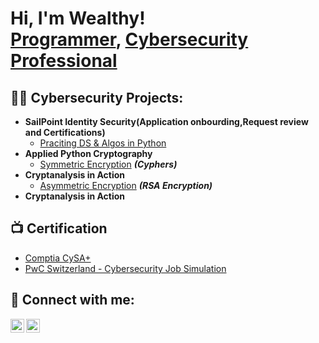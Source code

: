 <h1>Hi, I'm Wealthy! <br/><a href="https://github.com/joshmadakor1">Programmer</a>, <a href="https://www.linkedin.com/in/joshmadakor/">Cybersecurity Professional</a>

<h2>👨‍💻 Cybersecurity Projects:</h2>

- <b>SailPoint Identity Security(Application onbourding,Request review and Certifications)</b>
  - [Praciting DS & Algos in Python](https://github.com/joshmadakor1/Algorithms-Practice)
- <b>Applied Python Cryptography</b>
  - [Symmetric Encryption](https://github.com/WealthyNLamula/Cryptoanalysis-in-Action/blob/main/3.%20Cryptography_in_Action.ipynb) <b><i>(Cyphers)</b></i>
- <b>Cryptanalysis in Action</b>
  - [Asymmetric Encryption](https://github.com/WealthyNLamula/Cryptoanalysis-in-Action/blob/main/3.Crptography_in_Action_2.ipynb) <b><i>(RSA Encryption)</b></i>
- <b>Cryptanalysis in Action</b>
 

<h2>📺 Certification</h2>

- [Comptia CySA+](https://www.credly.com/badges/35044b38-8ad6-4c9b-bf50-659cc2d73efb/linked_in_profile)
- [PwC Switzerland - Cybersecurity Job Simulation](https://forage-uploads-prod.s3.amazonaws.com/completion-certificates/PwC%20Switzerland/f9H4CHchzrKQbnbmK_PwC%20Switzerland_8fcHvhm2yLnmxRXPH_1716833381848_completion_certificate.pdf)


<h2> 🤳 Connect with me:</h2>


[<img align="left" alt="Wealthy N Lamula | LinkedIn" width="22px" src="https://cdn.jsdelivr.net/npm/simple-icons@v3/icons/linkedin.svg" />][linkedin]
[<img align="left" alt="Wealthy N Lamula | Instagram" width="22px" src="https://cdn.jsdelivr.net/npm/simple-icons@v3/icons/instagram.svg" />][instagram]


[instagram]: https://www.instagram.com/wealthy_n_lamula?igsh=ZG12eW9idHR1c2x1
[linkedin]: www.linkedin.com/in/wealthynlamula-b79b8a204

<!--


Here are some ideas to get you started:

- 🔭 I’m currently working on ...
- 🌱 I’m currently learning ...
- 👯 I’m looking to collaborate on ...
- 🤔 I’m looking for help with ...
- 💬 Ask me about ...
- 📫 How to reach me: ...
- 😄 Pronouns: ...
- ⚡ Fun fact: ...
-->
